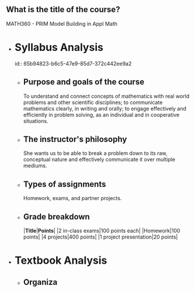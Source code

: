 ## What is the title of the course?
MATH360 - PRIM Model Building in Appl Math
- # Syllabus Analysis
  id:: 65b94823-b6c5-47e9-85d7-372c442ee9a2
	- ## Purpose and goals of the course
	  To understand and connect concepts of mathematics with real world problems and other scientific disciplines; to communicate mathematics clearly, in writing and orally; to engage effectively and efficiently in problem solving, as an individual and in cooperative situations.
	- ## The instructor's philosophy
	  She wants us to be able to break a problem down to its raw, conceptual nature and effectively communicate it over multiple mediums.
	- ## Types of assignments
	  Homework, exams, and partner projects.
	- ## Grade breakdown
	  |**Title**|**Points**|
	  |2 in-class exams|100 points each|
	  |Homework|100 points|
	  |4 projects|400 points|
	  |1 project presentation|20 points|
- # Textbook Analysis
	- ## Organiza
